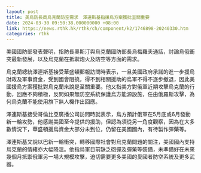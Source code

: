 ```yaml
---
layout: post
title: 美烏防長商烏克蘭防空需求　澤連斯基指援烏方案獲批至關重要
date: 2024-03-30 09:50:38.000000000 +08:00
link: https://news.rthk.hk/rthk/ch/component/k2/1746898-20240330.htm
categories: rthk
---
```


美國國防部發表聲明，指防長奧斯汀與烏克蘭國防部長烏梅羅夫通話，討論烏俄衝突最新發展，以及烏克蘭在抵禦炮火及防空等方面的需求。

烏克蘭總統澤連斯基接受華盛頓郵報訪問時表示，一旦美國政府承諾的進一步援烏財政及軍事資金，受到國會阻撓，得不到相關援助的烏軍不得不逐步撤退，因此美國援烏方案獲批對烏克蘭來說是至關重要。他又指美方對俄軍近期攻擊烏克蘭的行動，回應不夠積極，反問如果無防空系統保護烏方能源設施，任由俄羅斯攻擊，為何烏克蘭不能使用旗下無人機作出回應。

澤連斯基接受哥倫比亞廣播公司訪問時就表示，烏方預計俄軍在5月底或6月發動新一輪攻勢，他感謝美國至今提供的援助，但認為須從另一角度觀察，因為在大多數情況下，華盛頓援烏資金大部分未到位，仍留在美國國內，有待製作彈藥等。

澤連斯基又說以巴新一輪衝突，轉移國際社會對烏克蘭問題的關注，美國國內支持烏克蘭的情緒亦大幅降溫。他指烏軍目前缺乏砲彈及彈藥等裝備，未準備好在未來幾個月抵禦俄軍另一場大規模攻擊，迫切需要更多美國的愛國者防空系統及更多武器。
